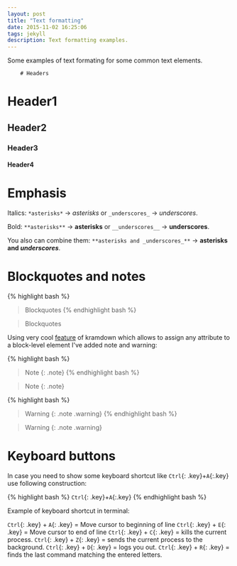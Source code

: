 ```yaml
---
layout: post
title: "Text formatting"
date: 2015-11-02 16:25:06
tags: jekyll
description: Text formatting examples.
---
```


Some examples of text formating for some common text elements.

        # Headers

# Header1

## Header2

### Header3

#### Header4

# Emphasis

Italics: `*asterisks*` -> *asterisks* or `_underscores_` -> _underscores_.

Bold: `**asterisks**` -> **asterisks** or `__underscores__` -> __underscores__.

You also can combine them: `**asterisks and _underscores_**` -> **asterisks and _underscores_**.

# Blockquotes and notes


{% highlight bash %}
>Blockquotes
{% endhighlight bash %}

>Blockquotes

Using very cool [feature](http://kramdown.gettalong.org/quickref.html#block-attributes) of kramdown which allows to assign any attribute to a block-level element I've added note and warning:

{% highlight bash %}
>Note
{: .note}
{% endhighlight bash %}

>Note
{: .note}

{% highlight bash %}
>Warning
{: .note .warning}
{% endhighlight bash %}

>Warning
{: .note .warning}

# Keyboard buttons

In case you need to show some keyboard shortcut like `Ctrl`{: .key}+`A`{:.key} use following construction:

{% highlight bash %}
`Ctrl`{: .key}+`A`{:.key}
{% endhighlight bash %}

Example of keyboard shortcut in terminal:

`Ctrl`{: .key} + `A`{: .key} = Move cursor to beginning of line
`Ctrl`{: .key} + `E`{: .key} = Move cursor to end of line
`Ctrl`{: .key} + `C`{: .key} = kills the current process.
`Ctrl`{: .key} + `Z`{: .key} = sends the current process to the background.
`Ctrl`{: .key} + `D`{: .key} = logs you out.
`Ctrl`{: .key} + `R`{: .key} = finds the last command matching the entered letters.
